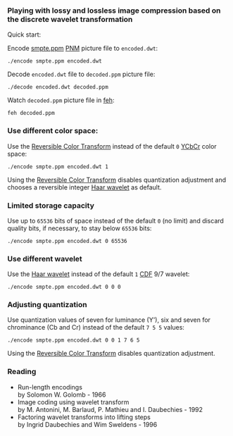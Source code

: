 ### Playing with lossy and lossless image compression based on the discrete wavelet transformation

Quick start:

Encode [smpte.ppm](smpte.ppm) [PNM](https://en.wikipedia.org/wiki/Netpbm) picture file to ```encoded.dwt```:

```
./encode smpte.ppm encoded.dwt
```

Decode ```encoded.dwt``` file to ```decoded.ppm``` picture file:

```
./decode encoded.dwt decoded.ppm
```

Watch ```decoded.ppm``` picture file in [feh](https://feh.finalrewind.org/):

```
feh decoded.ppm
```

### Use different color space:

Use the [Reversible Color Transform](https://en.wikipedia.org/wiki/JPEG_2000#Color_components_transformation) instead of the default ```0``` [YCbCr](https://en.wikipedia.org/wiki/YCbCr) color space:

```
./encode smpte.ppm encoded.dwt 1
```

Using the [Reversible Color Transform](https://en.wikipedia.org/wiki/JPEG_2000#Color_components_transformation) disables quantization adjustment and chooses a reversible integer [Haar wavelet](https://en.wikipedia.org/wiki/Haar_wavelet) as default.

### Limited storage capacity

Use up to ```65536``` bits of space instead of the default ```0``` (no limit) and discard quality bits, if necessary, to stay below ```65536``` bits:

```
./encode smpte.ppm encoded.dwt 0 65536
```

### Use different wavelet

Use the [Haar wavelet](https://en.wikipedia.org/wiki/Haar_wavelet) instead of the default ```1``` [CDF](https://en.wikipedia.org/wiki/Cohen%E2%80%93Daubechies%E2%80%93Feauveau_wavelet) 9/7 wavelet:

```
./encode smpte.ppm encoded.dwt 0 0 0
```

### Adjusting quantization

Use quantization values of seven for luminance (Y'), six and seven for chrominance (Cb and Cr) instead of the default ```7 5 5``` values:

```
./encode smpte.ppm encoded.dwt 0 0 1 7 6 5
```

Using the [Reversible Color Transform](https://en.wikipedia.org/wiki/JPEG_2000#Color_components_transformation) disables quantization adjustment.

### Reading

* Run-length encodings  
by Solomon W. Golomb - 1966
* Image coding using wavelet transform  
by M. Antonini, M. Barlaud, P. Mathieu and I. Daubechies - 1992
* Factoring wavelet transforms into lifting steps  
by Ingrid Daubechies and Wim Sweldens - 1996

